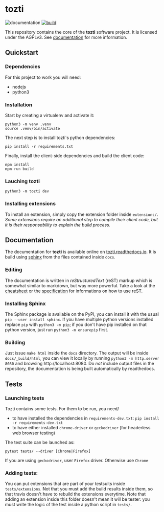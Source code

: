 # tozti

![documentation](https://readthedocs.org/projects/pip/badge/?version=latest)
[![build](https://www.travis-ci.org/tozti/tozti.svg?branch=master)](https://travis-ci.org/tozti/tozti)

This repository contains the core of the **tozti** software project. It is licensed
under the AGPLv3. See [documentation](https://tozti.readthedocs.io/en/latest/)
for more information.


## Quickstart

### Dependencies

For this project to work you will need:
- nodejs
- python3

### Installation

Start by creating a virtualenv and activate it:
```
python3 -m venv .venv
source .venv/bin/activate
```

The next step is to install tozti's python dependencies:
```
pip install -r requirements.txt
```

Finally, install the client-side dependencies and build the client code:
```
npm install
npm run build
```

### Lauching tozti

```
python3 -m tozti dev
```

### Installing extensions

To install an extension, simply copy the extension folder inside `extensions/`.
*Some extensions require an additional step to compile their client code, but it is their responsability to explain the build process*.

## Documentation

The documentation for **tozti** is available online on [tozti.readthedocs.io](https://tozti.readthedocs.io). 
It is build using [sphinx](http://www.sphinx-doc.org/en/stable/) from the files contained inside `docs`.

### Editing

The documentation is written in *reStructuredText* (reST) markup which is somewhat similar to markdown, but way more powerful. Take a look at the [cheatsheet](http://www.sphinx-doc.org/en/stable/rest.html) or the [specification](http://docutils.sourceforge.net/docs/ref/rst/restructuredtext.html) for informations on how to use reST.

### Installing Sphinx

The Sphinx package is available on the PyPI, you can install it with the usual `pip --user install sphinx`. If you have multiple python versions installed replace `pip` with `python3 -m pip`; if you don't have pip installed on that python version, just run `python3 -m ensurepip` first.

### Building

Just issue `make html` inside the `docs` directory. The output will be inside `docs/_build/html`, you can view it locally by running `python3 -m http.server 8080` and browsing http://localhost:8080. Do *not* include output files in the repository, the documentation is being built automatically by readthedocs.


## Tests

### Launching tests

Tozti contains some tests. For them to be run, you need/
- to have installed the dependencies in `requirements-dev.txt`: `pip install -r requirements-dev.txt`
- to have either installed `chrome-driver` or `geckodriver` (for headerless web browser testing)

The test suite can be launched as:
```
pytest tests/ --driver [Chrome|Firefox]
```
If you are using `geckodriver`, user `Firefox` driver. Otherwise use `Chrome`

### Adding tests:

You can put extensions that are part of your testsuits inside `tests/extensions`. Not that you must add the build results inside them, so that travis doesn't have to rebuild the extensions everytime. Note that adding an extension inside this folder doesn't mean it will be tester: you must write the logic of the test inside a python script in `tests/`.
